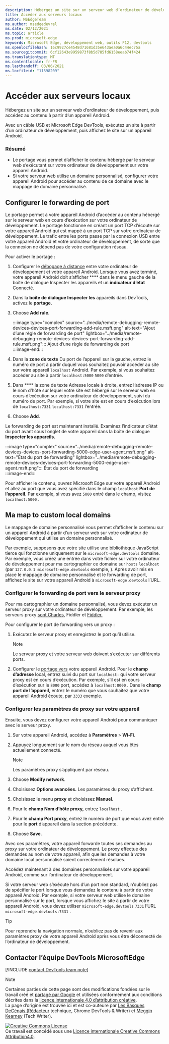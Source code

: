 ```yaml
---
description: Hébergez un site sur un serveur web d’ordinateur de développement, puis accédez au contenu à partir d’un appareil Android.
title: Accéder aux serveurs locaux
author: MSEdgeTeam
ms.author: msedgedevrel
ms.date: 02/12/2021
ms.topic: article
ms.prod: microsoft-edge
keywords: Microsoft Edge, développement web, outils F12, devtools
ms.openlocfilehash: 16c9927ce4548d71681d35e643aea0a6c44ec75a
ms.sourcegitcommit: 6cf12643e9959873f8b5d785fd6158eeab74f424
ms.translationtype: MT
ms.contentlocale: fr-FR
ms.lasthandoff: 03/06/2021
ms.locfileid: "11398209"
---
```

<!-- Copyright Kayce Basques 

   Licensed under the Apache License, Version 2.0 (the "License");
   you may not use this file except in compliance with the License.
   You may obtain a copy of the License at

       https://www.apache.org/licenses/LICENSE-2.0

   Unless required by applicable law or agreed to in writing, software
   distributed under the License is distributed on an "AS IS" BASIS,
   WITHOUT WARRANTIES OR CONDITIONS OF ANY KIND, either express or implied.
   See the License for the specific language governing permissions and
   limitations under the License.  -->  

# <a name="access-local-servers"></a>Accéder aux serveurs locaux  

Hébergez un site sur un serveur web d’ordinateur de développement, puis accédez au contenu à partir d’un appareil Android.  

Avec un câble USB et Microsoft Edge DevTools, exécutez un site à partir d’un ordinateur de développement, puis affichez le site sur un appareil Android.  

### <a name="summary"></a>Résumé  

*   Le portage vous permet d’afficher le contenu hébergé par le serveur web s’exécutant sur votre ordinateur de développement sur votre appareil Android.  
*   Si votre serveur web utilise un domaine personnalisé, configurer votre appareil Android pour accéder au contenu de ce domaine avec le mappage de domaine personnalisé.  

## <a name="set-up-port-forwarding"></a>Configurer le forwarding de port  

Le portage permet à votre appareil Android d’accéder au contenu hébergé sur le serveur web en cours d’exécution sur votre ordinateur de développement.  Le portage fonctionne en créant un port TCP d’écoute sur votre appareil Android qui est mappé à un port TCP sur votre ordinateur de développement.  Le trafic entre les ports passe par la connexion USB entre votre appareil Android et votre ordinateur de développement, de sorte que la connexion ne dépend pas de votre configuration réseau.  

Pour activer le portage :  

1.  Configurer le [débogage à distance][RemoteDebuggingGettingStarted] entre votre ordinateur de développement et votre appareil Android.  Lorsque vous avez terminé, votre appareil Android doit s’afficher **** dans le menu gauche de la boîte de dialogue Inspecter les appareils et un **indicateur d’état** Connecté.  
1.  Dans la **boîte de dialogue Inspecter les** appareils dans DevTools, activez le **portage.**  
1.  Choose **Add rule**.  
    
    :::image type="complex" source="../media/remote-debugging-remote-devices-devices-port-forwarding-add-rule.msft.png" alt-text="Ajout d’une règle de forwarding de port" lightbox="../media/remote-debugging-remote-devices-devices-port-forwarding-add-rule.msft.png":::
       Ajout d’une règle de forwarding de port  
    :::image-end:::  
    
1.  Dans la **zone de texte** Du port de l’appareil sur la gauche, entrez le numéro de port à partir duquel vous souhaitez pouvoir accéder au site sur votre appareil `localhost` Android.  Par exemple, si vous souhaitez accéder au site à partir `localhost:5000` `5000` d’entrée.  
1.  Dans **** la zone de texte Adresse locale à droite, entrez l’adresse IP ou le nom d’hôte sur lequel votre site est hébergé sur le serveur web en cours d’exécution sur votre ordinateur de développement, suivi du numéro de port.  Par exemple, si votre site est en cours d’exécution lors de `localhost:7331` `localhost:7331` l’entrée.  
1.  Choose **Add**.  
    
Le forwarding de port est maintenant installé.  Examinez l’indicateur d’état du port avant sous l’onglet de votre appareil dans la boîte de dialogue **Inspecter les appareils.**  

:::image type="complex" source="../media/remote-debugging-remote-devices-devices-port-forwarding-5000-edge-user-agent.msft.png" alt-text="État du port de forwarding" lightbox="../media/remote-debugging-remote-devices-devices-port-forwarding-5000-edge-user-agent.msft.png":::
   État du port de forwarding  
:::image-end:::  

Pour afficher le contenu, ouvrez Microsoft Edge sur votre appareil Android et allez au port que vous avez spécifié dans le champ `localhost` **Port de l’appareil.**  Par exemple, si vous avez `5000` entré dans le champ, visitez `localhost:5000` .  

## <a name="map-to-custom-local-domains"></a>Ma map to custom local domains  

Le mappage de domaine personnalisé vous permet d’afficher le contenu sur un appareil Android à partir d’un serveur web sur votre ordinateur de développement qui utilise un domaine personnalisé.  

Par exemple, supposons que votre site utilise une bibliothèque JavaScript tierce qui fonctionne uniquement sur le `microsoft-edge.devtools` domaine.  Par exemple, vous créez une entrée dans votre fichier sur votre ordinateur de développement pour ma cartographier ce domaine sur `hosts` `localhost` \(par `127.0.0.1 microsoft-edge.devtools` exemple, \).  Après avoir mis en place le mappage de domaine personnalisé et le forwarding de port, affichez le site sur votre appareil Android à `microsoft-edge.devtools` l’URL.  

### <a name="set-up-port-forwarding-to-proxy-server"></a>Configurer le forwarding de port vers le serveur proxy  

Pour ma cartographier un domaine personnalisé, vous devez exécuter un serveur proxy sur votre ordinateur de développement.  Par exemple, les serveurs proxy [sont Charles][CharlesWebDebuggingProxy], Fiddler et [Fiddler.][FiddlerWebDebuggingProxy] [][SquidOptimisingWebDelivery]  

Pour configurer le port de forwarding vers un proxy :  

1.  Exécutez le serveur proxy et enregistrez le port qu’il utilise.  
    
    > [!NOTE]
    > Le serveur proxy et votre serveur web doivent s’exécuter sur différents ports.  
    
1.  Configurer le [portage vers](#set-up-port-forwarding) votre appareil Android.  Pour le **champ d’adresse** local, entrez suivi du port sur `localhost:` qui votre serveur proxy est en cours d’exécution.  Par exemple, s’il est en cours d’exécution sur le `8000` port, accédez à `localhost:8000` .  Dans le **champ port de l’appareil,** entrez le numéro que vous souhaitez que votre appareil Android écoute, par `3333` exemple.  
    
### <a name="configure-proxy-settings-on-your-device"></a>Configurer les paramètres de proxy sur votre appareil  

Ensuite, vous devez configurer votre appareil Android pour communiquer avec le serveur proxy.  

1.  Sur votre appareil Android, accédez à **Paramètres**  >  **Wi-Fi**.  
1.  Appuyez longuement sur le nom du réseau auquel vous êtes actuellement connecté.  
    
    > [!NOTE]
    > Les paramètres proxy s’appliquent par réseau.  
    
1.  Choose **Modify network**.  
1.  Choisissez **Options avancées.**  Les paramètres du proxy s’affichent.  
1.  Choisissez le menu **proxy** et choisissez **Manuel.**  
1.  Pour le **champ Nom d’hôte proxy,** entrez `localhost` .  
1.  Pour le **champ Port proxy,** entrez le numéro de port que vous avez entré pour le **port** d’appareil dans la section précédente.  
1.  Choose **Save**.  
    
Avec ces paramètres, votre appareil forwarde toutes ses demandes au proxy sur votre ordinateur de développement.  Le proxy effectue des demandes au nom de votre appareil, afin que les demandes à votre domaine local personnalisé soient correctement résolues.  

Accédez maintenant à des domaines personnalisés sur votre appareil Android, comme sur l’ordinateur de développement.  

Si votre serveur web s’exécute hors d’un port non standard, n’oubliez pas de spécifier le port lorsque vous demandez le contenu à partir de votre appareil Android.  Par exemple, si votre serveur web utilise le domaine personnalisé sur le port, lorsque vous affichez le site à partir de votre appareil Android, vous devez utiliser `microsoft-edge.devtools` `7331` l’URL `microsoft-edge.devtools:7331` .  

> [!TIP]
> Pour reprendre la navigation normale, n’oubliez pas de revenir aux paramètres proxy de votre appareil Android après vous être déconnecté de l’ordinateur de développement.  

## <a name="getting-in-touch-with-the-microsoft-edge-devtools-team"></a>Contacter l’équipe DevTools MicrosoftEdge  

[!INCLUDE [contact DevTools team note](../includes/contact-devtools-team-note.md)]  

<!-- links -->  

[RemoteDebuggingGettingStarted]: ./index.md "Commencer à déboguer à distance les appareils Android | Documents Microsoft"  

[CharlesWebDebuggingProxy]: https://www.charlesproxy.com "Proxy de débogage Web Charles"  

[SquidOptimisingWebDelivery]: https://www.squid-cache.org "programme d’optimisation de la distribution web"  

[FiddlerWebDebuggingProxy]: https://www.telerik.com/fiddler "Fiddler - Proxy de débogage web gratuit"  

> [!NOTE]
> Certaines parties de cette page sont des modifications fondées sur le travail créé et [partagé par Google][GoogleSitePolicies] et utilisées conformément aux conditions décrites dans la [licence internationale 4,0 d’attribution créative][CCA4IL].  
> La page d’origine est trouvée ici et est co-auteure par [Les Basques DeCénais (Rédacteur][KayceBasques] technique, Chrome DevTools \& Writer\) et [Meggin Kearney][MegginKearney] \(Tech Writer\). [](https://developers.google.com/web/tools/chrome-devtools/remote-debugging/local-server)  

[![Creative Commons License][CCby4Image]][CCA4IL]  
Ce travail est concédé sous une [Licence internationale Creative Commons Attribution4.0][CCA4IL].  

[CCA4IL]: https://creativecommons.org/licenses/by/4.0  
[CCby4Image]: https://i.creativecommons.org/l/by/4.0/88x31.png  
[GoogleSitePolicies]: https://developers.google.com/terms/site-policies  
[KayceBasques]: https://developers.google.com/web/resources/contributors/kaycebasques  
[MegginKearney]: https://developers.google.com/web/resources/contributors/megginkearney  
